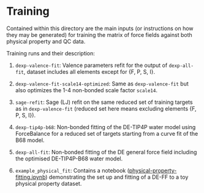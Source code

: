# Training


Contained within this directory are the main inputs (or instructions on how they may be generated)
for training the matrix of force fields against both physical property and QC data.

Training runs and their description:
1. `dexp-valence-fit`: Valence parameters refit for the output of `dexp-all-fit`, dataset includes all elements except for {F, P, S, I}.

2. `dexp-valence-fit-scale14-optimized`: Same as `dexp-valence-fit` but also optimizes the 1-4 non-bonded scale factor `scale14`.

3. `sage-refit`: Sage (LJ) refit on the same reduced set of training targets as in `dexp-valence-fit` (reduced set here means excluding elements {F, P, S, I}).

4. `dexp-tip4p-b68`: Non-bonded fitting of the DE-TIP4P water model using ForceBalance for a reduced set of targets
starting from a curve fit of the B68 model. 

5. `dexp-all-fit`: Non-bonded fitting of the DE general force field including the optimised DE-TIP4P-B68 water model.

6. `example_physical_fit`: Contains a notebook ([physical-property-fitting.ipynb](example-non-bonded/physical-property-fitting.ipynb)) demonstrating the set up and fitting of a DE-FF to a toy physical property dataset. 